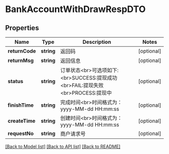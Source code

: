 # BankAccountWithDrawRespDTO

## Properties
Name | Type | Description | Notes
------------ | ------------- | ------------- | -------------
**returnCode** | **string** | 返回码 | [optional] 
**returnMsg** | **string** | 返回信息 | [optional] 
**status** | **string** | 订单状态&lt;br&gt;可选项如下:&lt;br&gt;SUCCESS:提现成功&lt;br&gt;FAIL:提现失败&lt;br&gt;PROCESS:提现中 | [optional] 
**finishTime** | **string** | 完成时间&lt;br&gt;时间格式为：yyyy-MM-dd HH:mm:ss | [optional] 
**createTime** | **string** | 创建时间&lt;br&gt;时间格式为：yyyy-MM-dd HH:mm:ss | [optional] 
**requestNo** | **string** | 商户请求号 | [optional] 

[[Back to Model list]](../README.md#documentation-for-models) [[Back to API list]](../README.md#documentation-for-api-endpoints) [[Back to README]](../README.md)



